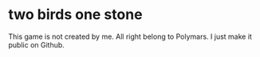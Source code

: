 # two birds one stone

This game is not created by me.
All right belong to Polymars.
I just make it public on Github.
 
